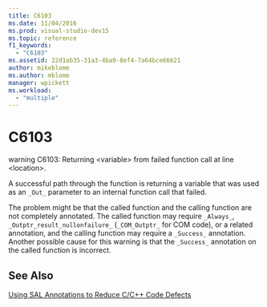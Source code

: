 ```yaml
---
title: C6103
ms.date: 11/04/2016
ms.prod: visual-studio-dev15
ms.topic: reference
f1_keywords:
  - "C6103"
ms.assetid: 22d1ab35-31a3-4ba9-8ef4-7a64bce66621
author: mikeblome
ms.author: mblome
manager: wpickett
ms.workload:
  - "multiple"
---
```

# C6103
warning C6103: Returning \<variable> from failed function call at line \<location>.

 A successful path through the function is returning a variable that was used as an `_Out_` parameter to an internal function call that failed.

 The problem might be that the called function and the calling function are not completely annotated. The called function may require `_Always_`, `_Outptr_result_nullonfailure_` (`_COM_Outptr_` for COM code), or a related annotation, and the calling function may require a `_Success_` annotation. Another possible cause for this warning is that the `_Success_` annotation on the called function is incorrect.

## See Also
 [Using SAL Annotations to Reduce C/C++ Code Defects](../code-quality/using-sal-annotations-to-reduce-c-cpp-code-defects.md)